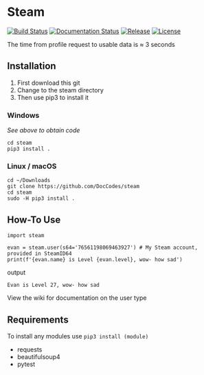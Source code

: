 # Steam

[![Build Status](https://travis-ci.org/DocCodes/steam.svg?branch=master)](https://travis-ci.org/DocCodes/steam)
[![Documentation Status](http://img.shields.io/badge/docs-1.3.2-brightgreen.svg?style=flat)](https://github.com/DocCodes/steam/wiki)
[![Release](https://img.shields.io/github/release/doccodes/steam.svg)](https://github.com/DocCodes/steam/releases/latest)
[![License](https://img.shields.io/github/license/doccodes/steam.svg)](https://github.com/DocCodes/steam/blob/master/LICENSE)

The time from profile request to usable data is ≈ 3 seconds

## Installation
1. First download this git
2. Change to the steam directory
3. Then use pip3 to install it

### Windows
*See above to obtain code*
```
cd steam
pip3 install .
```
### Linux / macOS
```
cd ~/Downloads
git clone https://github.com/DocCodes/steam
cd steam
sudo -H pip3 install .
```

## How-To Use
```
import steam

evan = steam.user(s64='76561198069463927') # My Steam account, provided in SteamID64
print(f'{evan.name} is Level {evan.level}, wow- how sad')
```
output
```
Evan is Level 27, wow- how sad
```
View the wiki for documentation on the user type

## Requirements
To install any modules use `pip3 install (module)`
* requests
* beautifulsoup4
* pytest
